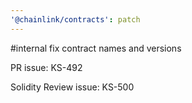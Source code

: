 ```yaml
---
'@chainlink/contracts': patch
---
```


#internal fix contract names and versions


PR issue: KS-492

Solidity Review issue: KS-500